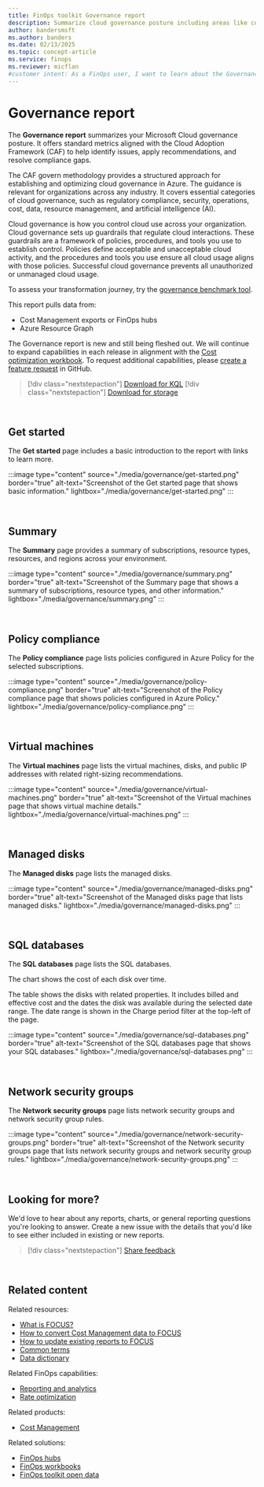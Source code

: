 ```yaml
---
title: FinOps toolkit Governance report
description: Summarize cloud governance posture including areas like compliance, security, operations, and resource management in Power BI.
author: bandersmsft
ms.author: banders
ms.date: 02/13/2025
ms.topic: concept-article
ms.service: finops
ms.reviewer: micflan
#customer intent: As a FinOps user, I want to learn about the Governance report so that I can better understand compliance, security, operations, and resource management.
---
```


<!-- cSpell:ignore nextstepaction -->
<!-- markdownlint-disable-next-line MD025 -->
# Governance report

The **Governance report** summarizes your Microsoft Cloud governance posture. It offers standard metrics aligned with the Cloud Adoption Framework (CAF) to help identify issues, apply recommendations, and resolve compliance gaps.

The CAF govern methodology provides a structured approach for establishing and optimizing cloud governance in Azure. The guidance is relevant for organizations across any industry. It covers essential categories of cloud governance, such as regulatory compliance, security, operations, cost, data, resource management, and artificial intelligence (AI).

Cloud governance is how you control cloud use across your organization. Cloud governance sets up guardrails that regulate cloud interactions. These guardrails are a framework of policies, procedures, and tools you use to establish control. Policies define acceptable and unacceptable cloud activity, and the procedures and tools you use ensure all cloud usage aligns with those policies. Successful cloud governance prevents all unauthorized or unmanaged cloud usage.

To assess your transformation journey, try the [governance benchmark tool](/assessments/b1891add-7646-4d60-a875-32a4ab26327e/?WT.mc_id=FinOpsToolkit).

This report pulls data from:

- Cost Management exports or FinOps hubs
- Azure Resource Graph

The Governance report is new and still being fleshed out. We will continue to expand capabilities in each release in alignment with the [Cost optimization workbook](../workbooks/optimization.md). To request additional capabilities, please [create a feature request](https://aka.ms/ftk/ideas) in GitHub.

> [!div class="nextstepaction"]
> [Download for KQL](https://github.com/microsoft/finops-toolkit/releases/latest/download/PowerBI-kql.zip)
> [!div class="nextstepaction"]
> [Download for storage](https://github.com/microsoft/finops-toolkit/releases/latest/download/PowerBI-storage.zip)

<br>

## Get started

The **Get started** page includes a basic introduction to the report with links to learn more.

:::image type="content" source="./media/governance/get-started.png" border="true" alt-text="Screenshot of the Get started page that shows basic information." lightbox="./media/governance/get-started.png" :::

<br>

## Summary

The **Summary** page provides a summary of subscriptions, resource types, resources, and regions across your environment.

:::image type="content" source="./media/governance/summary.png" border="true" alt-text="Screenshot of the Summary page that shows a summary of subscriptions, resource types, and other information." lightbox="./media/governance/summary.png" :::

<br>

## Policy compliance

The **Policy compliance** page lists policies configured in Azure Policy for the selected subscriptions.

:::image type="content" source="./media/governance/policy-compliance.png" border="true" alt-text="Screenshot of the Policy compliance page that shows policies configured in Azure Policy." lightbox="./media/governance/policy-compliance.png" :::

<br>

## Virtual machines

The **Virtual machines** page lists the virtual machines, disks, and public IP addresses with related right-sizing recommendations.

:::image type="content" source="./media/governance/virtual-machines.png" border="true" alt-text="Screenshot of the Virtual machines page that shows virtual machine details." lightbox="./media/governance/virtual-machines.png" :::

<br>

## Managed disks

The **Managed disks** page lists the managed disks.

:::image type="content" source="./media/governance/managed-disks.png" border="true" alt-text="Screenshot of the Managed disks page that lists managed disks." lightbox="./media/governance/managed-disks.png" :::

<br>

## SQL databases

The **SQL databases** page lists the SQL databases.

The chart shows the cost of each disk over time.

The table shows the disks with related properties. It includes billed and effective cost and the dates the disk was available during the selected date range. The date range is shown in the Charge period filter at the top-left of the page.

:::image type="content" source="./media/governance/sql-databases.png" border="true" alt-text="Screenshot of the SQL databases page that shows your SQL databases." lightbox="./media/governance/sql-databases.png" :::

<br>

## Network security groups

The **Network security groups** page lists network security groups and network security group rules.

:::image type="content" source="./media/governance/network-security-groups.png" border="true" alt-text="Screenshot of the Network security groups page that lists network security groups and network security group rules." lightbox="./media/governance/network-security-groups.png" :::

<br>

<!-- TODO: Uncomment when files are added
## See also

- [Common terms](../../_resources/terms.md)
- [Data dictionary](../../_resources/data-dictionary.md)

<br>
-->

## Looking for more?

We'd love to hear about any reports, charts, or general reporting questions you're looking to answer. Create a new issue with the details that you'd like to see either included in existing or new reports.

> [!div class="nextstepaction"]
> [Share feedback](https://aka.ms/ftk/ideas)

<br>

## Related content

Related resources:

- [What is FOCUS?](../../focus/what-is-focus.md)
- [How to convert Cost Management data to FOCUS](../../focus/convert.md)
- [How to update existing reports to FOCUS](../../focus/mapping.md)
- [Common terms](../help/terms.md)
- [Data dictionary](../help/data-dictionary.md)

Related FinOps capabilities:

- [Reporting and analytics](../../framework/understand/reporting.md)
- [Rate optimization](../../framework/optimize/rates.md)

Related products:

- [Cost Management](/azure/cost-management-billing/costs/)

Related solutions:

- [FinOps hubs](../hubs/finops-hubs-overview.md)
- [FinOps workbooks](../workbooks/finops-workbooks-overview.md)
- [FinOps toolkit open data](../open-data.md)

<br>
